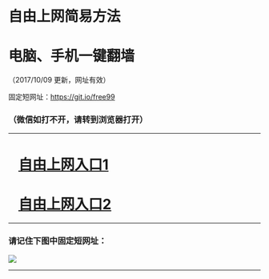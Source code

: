 ﻿# 自由上网简易方法

# 电脑、手机一键翻墙

（2017/10/09 更新，网址有效）

固定短网址：https://git.io/free99

### （微信如打不开，请转到浏览器打开）


***





# &nbsp;&nbsp; <a href="http://ft297795437.fwq-tz-1001.info/fwqtz01.html?t=100900122616 " target="_blank">自由上网入口1</a>
# &nbsp;&nbsp; <a href="http://ft3263422366.fwq-tz-1002.info/fwqtz02.html?t=1009001695 " target="_blank">自由上网入口2</a>
***

### 请记住下图中固定短网址：

<img src="https://s3-us-west-2.amazonaws.com/fwq-1001/yjfq-20170905okok.png" /> 


***

